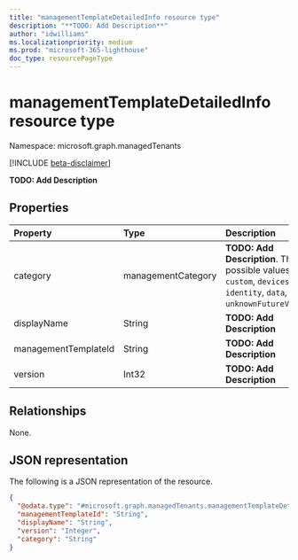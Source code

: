 ```yaml
---
title: "managementTemplateDetailedInfo resource type"
description: "**TODO: Add Description**"
author: "idwilliams"
ms.localizationpriority: medium
ms.prod: "microsoft-365-lighthouse"
doc_type: resourcePageType
---
```


# managementTemplateDetailedInfo resource type

Namespace: microsoft.graph.managedTenants

[!INCLUDE [beta-disclaimer](../../includes/beta-disclaimer.md)]

**TODO: Add Description**

## Properties
|Property|Type|Description|
|:---|:---|:---|
|category|managementCategory|**TODO: Add Description**. The possible values are: `custom`, `devices`, `identity`, `data`, `unknownFutureValue`.|
|displayName|String|**TODO: Add Description**|
|managementTemplateId|String|**TODO: Add Description**|
|version|Int32|**TODO: Add Description**|

## Relationships
None.

## JSON representation
The following is a JSON representation of the resource.
<!-- {
  "blockType": "resource",
  "@odata.type": "microsoft.graph.managedTenants.managementTemplateDetailedInfo"
}
-->
``` json
{
  "@odata.type": "#microsoft.graph.managedTenants.managementTemplateDetailedInfo",
  "managementTemplateId": "String",
  "displayName": "String",
  "version": "Integer",
  "category": "String"
}
```

